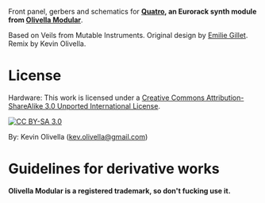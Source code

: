 Front panel, gerbers and schematics for **[Quatro](https://www.modulargrid.net/e/other-unknown-quatro), an Eurorack synth module from [Olivella Modular](https://linktr.ee/olivella)**.

Based on Veils from Mutable Instruments. Original design by [Emilie Gillet](https://github.com/pichenettes/eurorack). Remix by Kevin Olivella.

License
=======

Hardware: This work is licensed under a
[Creative Commons Attribution-ShareAlike 3.0 Unported International License][cc-by-sa].

[![CC BY-SA 3.0][cc-by-sa-image]][cc-by-sa]

[cc-by-sa]: http://creativecommons.org/licenses/by-sa/3.0/
[cc-by-sa-image]: https://licensebuttons.net/l/by-sa/3.0/88x31.png
[cc-by-sa-shield]: https://img.shields.io/badge/License-CC%20BY--SA%203.0-lightgrey.svg

By: Kevin Olivella (kev.olivella@gmail.com)

Guidelines for derivative works
===============================

**Olivella Modular is a registered trademark, so don't fucking use it.**

